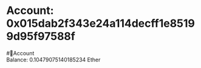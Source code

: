 
Account: 0x015dab2f343e24a114decff1e85199d95f97588f
===================================================
  
#📜Account  
Balance: 0.10479075140185234 Ether